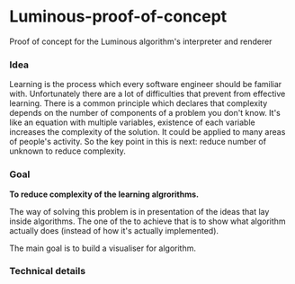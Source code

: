 # Luminous-proof-of-concept
Proof of concept for the Luminous algorithm's interpreter and renderer

### Idea

Learning is the process which every software engineer should be familiar with. Unfortunately there are a lot of difficulties that prevent from effective learning. There is a common principle which declares that complexity depends on the number of components of a problem you don't know. It's like an equation with multiple variables, existence of each variable increases the complexity of the solution. It could be applied to many areas of people's activity. So the key point in this is next: reduce number of unknown to reduce complexity.

### Goal

**To reduce complexity of the learning algrorithms.**

The way of solving this problem is in presentation of the ideas that lay inside algorithms.
The one of the to achieve that is to show what algorithm actually does (instead of how it's actually implemented).

The main goal is to build a visualiser for algorithm.

### Technical details
